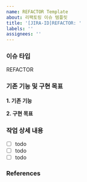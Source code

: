 ```yaml
---
name: REFACTOR Template
about: 리팩토링 이슈 템플릿
title: '[JIRA-ID]REFACTOR: '
labels: ''
assignees: ''
---
```


### 이슈 타입

REFACTOR

### 기존 기능 및 구현 목표

**1. 기존 기능**

<!--  ex. security config 관련 코드 core에서 작동 -->

**2. 구현 목표**

<!--  ex. security config 관련 코드 core -> common 이동 -->

### 작업 상세 내용

-   [ ] todo
-   [ ] todo
-   [ ] todo

### References
